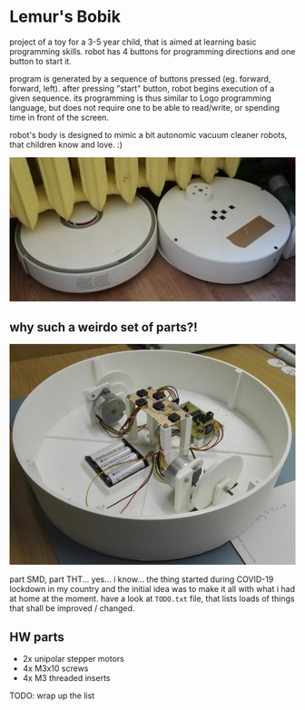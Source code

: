 # Lemur's Bobik

project of a toy for a 3-5 year child, that is aimed at learning basic programming skills.
robot has 4 buttons for programming directions and one button to start it.

program is generated by a sequence of buttons pressed (eg. forward, forward, left).
after pressing "start" button, robot begins execution of a given sequence.
its programming is thus similar to Logo programming language, but does not require one to be able to read/write, or spending time in front of the screen.

robot's body is designed to mimic a bit autonomic vacuum cleaner robots, that children know and love. :)

![comparison of toy and real robot](pic/comparison.jpg)


## why such a weirdo set of parts?!

![robot's interior](pic/inside.jpg)

part SMD, part THT... yes... i know... the thing started during COVID-19 lockdown in my country and the initial idea was to make it all with what i had at home at the moment.
have a look at `TODO.txt` file, that lists loads of things that shall be improved / changed.


## HW parts
* 2x unipolar stepper motors
* 4x M3x10 screws
* 4x M3 threaded inserts

TODO: wrap up the list
